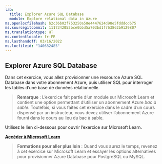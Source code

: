 ```yaml
---
lab:
  title: Explorer Azure SQL Database
  module: Explore relational data in Azure
ms.openlocfilehash: b2c36b02f753250a58e4447624d98e5fdddcd675
ms.sourcegitcommit: 1117342052bce0bbd5a703bd1f763862b9129807
ms.translationtype: HT
ms.contentlocale: fr-FR
ms.lasthandoff: 03/16/2022
ms.locfileid: "140682485"
---
```

## <a name="explore-azure-sql-database"></a>Explorer Azure SQL Database

Dans cet exercice, vous allez provisionner une ressource Azure SQL Database dans votre abonnement Azure, puis utiliser SQL pour interroger les tables d’une base de données relationnelle.

> **Remarque** : L’exercice fait partie d’un module sur Microsoft Learn et contient une option permettant d’utiliser un abonnement Azure *bac à sable*. Toutefois, si vous faites cet exercice dans le cadre d’un cours dispensé par un instructeur, vous devez utiliser l’abonnement Azure fourni dans le cours au lieu du bac à sable.

Utilisez le lien ci-dessous pour ouvrir l’exercice sur Microsoft Learn.

**[Accéder à Microsoft Learn](https://docs.microsoft.com/learn/modules/explore-provision-deploy-relational-database-offerings-azure/4-exercise-provision-relational-azure-data-services?pivots=azuresql#provision-an-azure-sql-database-resource)**

> **Formations pour aller plus loin** : Quand vous aurez le temps, revenez à cet exercice sur Microsoft Learn et essayer les options alternatives pour provisionner Azure Database pour PostgreSQL ou MySQL.